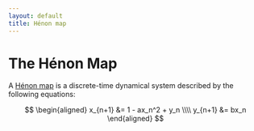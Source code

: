```yaml
---
layout: default
title: Hénon map
---
```


The Hénon Map
=============

A [Hénon map](https://en.wikipedia.org/wiki/H%C3%A9non_map)
is a discrete-time dynamical system described by the following
equations:

$$
\begin{aligned}
x_{n+1} &= 1 - ax_n^2 + y_n \\\\
y_{n+1} &= bx_n
\end{aligned}
$$

